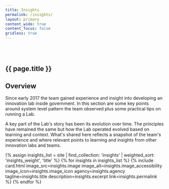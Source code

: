 ```yaml
---
title: Insights
permalink: /insights/
layout: primary
content_wide: true
content_focus: false
gridless: true
---
```


<section class="background-medium project">
  <div class="nz-grid-full nz-flex banner">
    <div class="nz-grid nz-width-one-whole hero-callout-full hero-callout-no_button">
      <h1 class="page-title" style="padding-top: 3rem">
        {{ page.title }}
      </h1>
    </div>
  </div>
</section>

<section class="nz-section">
   <div class="nz-grid">
    <h1 tabindex="0">Overview</h1>
      <p>Since early 2017 the team gained experience and insight into developing an innovation lab inside government. In this section are some key points around system level pattern the team observed plus some practical tips on running a Lab.</p>
      <p>A key part of the Lab's story has been its evolution over time. The principles have remained the same but how the Lab operated evolved based on learning and context. What's shared here reflects a snapshot of the team's experience and where relevant points to learning and insights from other innovation labs and teams.</p>
  </div>

  <div class="nz-grid">
    <section class="nz-section">
      <div class="nz-section-bottom">
        <div class="nz-flex nz-flex-wrap">
          {% assign insights_list = site | find_collection: 'insights' | weighted_sort: 'insights_weight', 'title' %}
          {% for insights in insights_list %}
            {% include card.html
            image_src=insights.image
            image_alt=insights.image_accessibility
            image_icon=insights.image_icon
            agency=insights.agency
            tagline=insights.title
            description=insights.excerpt
            link=insights.permalink
            %}
          {% endfor %}
        </div>
      </div>
    </section>
  </div>
</section>
